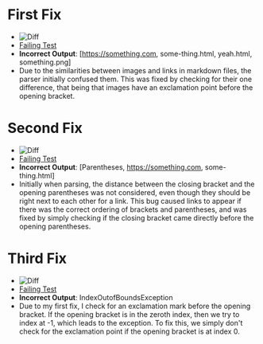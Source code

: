 # First Fix
- ![Diff]()
- [Failing Test](https://raw.githubusercontent.com/Mnohem/markdown-parser/main/new-test.md)
- **Incorrect Output**: [https://something.com, some-thing.html, yeah.html, something.png]
- Due to the similarities between images and links in markdown files, the parser initially confused them. This was fixed by checking for their one difference, that being that images have an exclamation point before the opening bracket.

# Second Fix
- ![Diff]()
- [Failing Test](https://raw.githubusercontent.com/Mnohem/markdown-parser/main/test3.md)
- **Incorrect Output**: [Parentheses, https://something.com, some-thing.html]
- Initially when parsing, the distance between the closing bracket and the opening parentheses was not considered, even though they should be right next to each other for a link. This bug caused links to appear if there was the correct ordering of brackets and parentheses, and was fixed by simply checking if the closing bracket came directly before the opening parentheses.


# Third Fix
- ![Diff]()
- [Failing Test](https://raw.githubusercontent.com/Mnohem/markdown-parser/main/test4.md)
- **Incorrect Output**: IndexOutofBoundsException
- Due to my first fix, I check for an exclamation mark before the opening bracket. If the opening bracket is in the zeroth index, then we try to index at -1, which leads to the exception. To fix this, we simply don't check for the exclamation point if the opening bracket is at index 0. 
